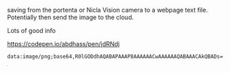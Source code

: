 saving from the portenta or Nicla Vision camera to a webpage text file. Potentially then send the image to the cloud.


Lots of good info


https://codepen.io/abdhass/pen/jdRNdj


```
data:image/png;base64,R0lGODdhAQABAPAAAP8AAAAAACwAAAAAAQABAAACAkQBADs=
```


<img src="data:image/png;base64,R0lGODdhAQABAPAAAP8AAAAAACwAAAAAAQABAAACAkQBADs=" /> 

